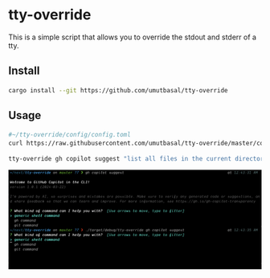 # tty-override

This is a simple script that allows you to override the stdout and stderr of a tty.

## Install

```sh
cargo install --git https://github.com/umutbasal/tty-override
```

## Usage

```sh
#~/tty-override/config/config.toml
curl https://raw.githubusercontent.com/umutbasal/tty-override/master/config/config.toml -o ~/tty-override/config/config.toml
```

```sh
tty-override gh copilot suggest "list all files in the current directory"
```

![Output](image.png)
